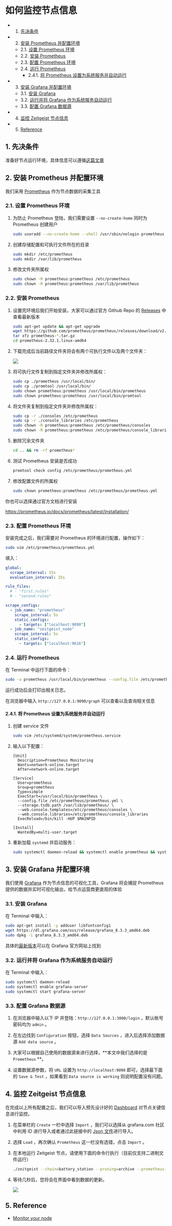 # 如何监控节点信息

<!-- vscode-markdown-toc -->

- 1. [先决条件](#Prerequisites)
- 2. [安装 Prometheus 并配置环境](#InstallPrometheusandconfiguretheenvironment)
  - 2.1. [设置 Prometheus 环境](#ConfigurethePrometheusenvironment)
  - 2.2. [安装 Prometheus](#InstallPrometheus)
  - 2.3. [配置 Prometheus 环境](#ConfigurePrometheusenvironment)
  - 2.4. [运行 Prometheus](#RunPrometheus)
    - 2.4.1. [将 Prometheus 设置为系统服务并自动运行](#SetPrometheusasasystemserviceandrunitautomatically)
- 3. [安装 Grafana 并配置环境](#InstallGrafanaandconfiguretheenvironment)
  - 3.1. [安装 Grafana](#InstallGrafana)
  - 3.2. [运行并将 Grafana 作为系统服务自动运行](#RunandautomaticallyrunGrafanaasasystemservice)
  - 3.3. [配置 Grafana 数据源](#ConfigureGrafanadatasource)
- 4. [监控 Zeitgeist 节点信息](#MonitorZeitgeistnodemetrics)
- 5. [Reference](#Reference)

<!-- vscode-markdown-toc-config
	numbering=true
	autoSave=true
	/vscode-markdown-toc-config -->
<!-- /vscode-markdown-toc -->

## 1. <a name='Prerequisites'></a>先决条件

准备好节点运行环境，具体信息可以遵循[这篇文章](https://docs.zeitgeist.pm/battery-station)

## 2. <a name='InstallPrometheusandconfiguretheenvironment'></a>安装 Prometheus 并配置环境

我们采用 [Prometheus](https://prometheus.io/docs/introduction/overview/) 作为节点数据的采集工具

### 2.1. <a name='ConfigurethePrometheusenvironment'></a>设置 Prometheus 环境

1. 为防止 Prometheus 登陆，我们需要设置 `--no-create-home` 同时为 Prometheus 创建用户

   ```bash
   sudo useradd --no-create-home --shell /usr/sbin/nologin prometheus
   ```

2. 创建存储配置和可执行文件所在的目录

   ```bash
   sudo mkdir /etc/prometheus
   sudo mkdir /var/lib/prometheus
   ```

3. 修改文件夹所属权

   ```bash
   sudo chown -R prometheus:prometheus /etc/prometheus
   sudo chown -R prometheus:prometheus /var/lib/prometheus
   ```

### 2.2. <a name='InstallPrometheus'></a>安装 Prometheus

1. 设置完环境后我们开始安装，大家可以通过官方 Github Repo 的 [Releases](https://github.com/prometheus/prometheus/releases) 中查看最新版本

   ```bash
   sudo apt-get update && apt-get upgrade
   wget https://github.com/prometheus/prometheus/releases/download/v2.32.1/prometheus-2.32.1.linux-amd64.tar.gz
   tar xfz prometheus-*.tar.gz
   cd prometheus-2.32.1.linux-amd64
   ```

2. 下载完成后当前路径文件夹将会有两个可执行文件以及两个文件夹：

   ![](./imgs/textart.png)

3. 将可执行文件复制到指定文件夹并修改所属权：

   ```bash
   sudo cp ./prometheus /usr/local/bin/
   sudo cp ./promtool /usr/local/bin/
   sudo chown prometheus:prometheus /usr/local/bin/prometheus
   sudo chown prometheus:prometheus /usr/local/bin/promtool
   ```

4. 将文件夹复制到指定文件夹并修改所属权：

   ```bash
   sudo cp -r ./consoles /etc/prometheus
   sudo cp -r ./console_libraries /etc/prometheus
   sudo chown -R prometheus:prometheus /etc/prometheus/consoles
   sudo chown -R prometheus:prometheus /etc/prometheus/console_libraries
   ```

5. 删除冗余文件夹

   ```bash
   cd .. && rm -rf prometheus*
   ```

6. 测试 Prometheus 安装是否成功

   ```bash
   promtool check config /etc/prometheus/prometheus.yml
   ```

7. 修改配置文件的所属权

   ```bash
   sudo chown prometheus:prometheus /etc/prometheus/prometheus.yml
   ```

你也可以选择通过官方文档进行安装

https://prometheus.io/docs/prometheus/latest/installation/

### 2.3. <a name='ConfigurePrometheusenvironment'></a>配置 Prometheus 环境

安装完成之后，我们需要对 Prometheus 的环境进行配置，操作如下：

```bash
sudo vim /etc/prometheus/prometheus.yml
```

填入：

```yaml
global:
  scrape_interval: 15s
  evaluation_interval: 15s

rule_files:
  # - "first.rules"
  # - "second.rules"

scrape_configs:
  - job_name: "prometheus"
    scrape_interval: 5s
    static_configs:
      - targets: ["localhost:9090"]
  - job_name: "zeitgeist_node"
    scrape_interval: 5s
    static_configs:
      - targets: ["localhost:9616"]
```

### 2.4. <a name='RunPrometheus'></a>运行 Prometheus

在 Terminal 中运行下面的命令：

```bash
sudo -u prometheus /usr/local/bin/prometheus --config.file /etc/prometheus/prometheus.yml --storage.tsdb.path /var/lib/prometheus/ --web.console.templates=/etc/prometheus/consoles --web.console.libraries=/etc/prometheus/console_libraries
```

运行成功后会打印出相关日志。

在浏览器中输入 `http://127.0.0.1:9090/graph` 可以查看以及查询相关信息

#### 2.4.1. <a name='SetPrometheusasasystemserviceandrunitautomatically'></a>将 Prometheus 设置为系统服务并自动运行

1. 创建 service 文件

   ```bash
   sudo vim /etc/systemd/system/prometheus.service
   ```

2. 输入以下配置：

   ```
   [Unit]
     Description=Prometheus Monitoring
     Wants=network-online.target
     After=network-online.target

   [Service]
     User=prometheus
     Group=prometheus
     Type=simple
     ExecStart=/usr/local/bin/prometheus \
     --config.file /etc/prometheus/prometheus.yml \
     --storage.tsdb.path /var/lib/prometheus/ \
     --web.console.templates=/etc/prometheus/consoles \
     --web.console.libraries=/etc/prometheus/console_libraries
     ExecReload=/bin/kill -HUP $MAINPID

   [Install]
     WantedBy=multi-user.target
   ```

3. 重新加载 `systemd` 并启动服务：

   ```bash
   sudo systemctl daemon-reload && systemctl enable prometheus && systemctl start prometheus
   ```

## 3. <a name='InstallGrafanaandconfiguretheenvironment'></a>安装 Grafana 并配置环境

我们使用 [Grafana](https://grafana.com/grafana/) 作为节点信息的可视化工具，Grafana 将会捕捉 Prometheus 提供的数据并实时可视化输出，给节点运营商更直观的体验

### 3.1. <a name='InstallGrafana'></a>安装 Grafana

在 Terminal 中输入：

```bash
sudo apt-get install -y adduser libfontconfig1
wget https://dl.grafana.com/oss/release/grafana_8.3.3_amd64.deb
sudo dpkg -i grafana_8.3.3_amd64.deb
```

具体的[最新版本](https://grafana.com/grafana/download)可以在 Grafana 官方网站上找到

### 3.2. <a name='RunandautomaticallyrunGrafanaasasystemservice'></a>运行并将 Grafana 作为系统服务自动运行

在 Terminal 中输入：

```bash
sudo systemctl daemon-reload
sudo systemctl enable grafana-server
sudo systemctl start grafana-server
```

### 3.3. <a name='ConfigureGrafanadatasource'></a>配置 Grafana 数据源

1. 在浏览器中输入以下 IP 并登陆：`http://127.0.0.1:3000/login` ，默认帐号密码均为 `admin` 。

2. 在左边找到 `Configuration` 按钮，选择 `Data Sources` ，进入后选择添加数据源 `Add data source` 。
3. 大家可以根据自己使用的数据源来进行选择，**本文中我们选择的是 `Prometheus` **。
4. 设置数据源参数，将 `URL` 设置为 `http://localhost:9090` 即可，选择最下面的 `Save & Test` ，如果看到 `Data source is working` 则说明配置没有问题。

## 4. <a name='MonitorZeitgeistnodemetrics'></a>监控 Zeitgeist 节点信息

在完成以上所有配置之后，我们可以导入预先设计好的 [Dashboard](https://grafana.com/grafana/dashboards/15424) 对节点关键信息进行监控。

1. 在菜单栏的 `Create` 一栏中选择 `Import` ，我们可以选择从 grafana.com 社区中利用 ID 进行导入或者通过此链接中的 [Json 文件](https://github.com/Whisker17/Zeitgeist-Node-Monitor/blob/main/MonitorZeitgeistnodemetrics.json)进行导入。

2. 选择 `Load` ，再次确认 `Prometheus` 这一栏没有选错，点击 `Import` 。

3. 在本地运行 Zeitgeist 节点，请使用下面的命令行执行（目前仅支持二进制文件运行）

   ```bash
   ./zeitgeist --chain=battery_station --pruning=archive --prometheus-port=9616
   ```

4. 等待几秒后，您将会在界面中看到数据的更新。

   ![](./imgs/grafana.png)

## 5. <a name='Reference'></a>Reference

- [Monitor your node](https://wiki.polkadot.network/docs/maintain-guides-how-to-monitor-your-node)

